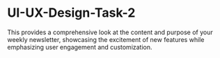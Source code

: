 # UI-UX-Design-Task-2
This provides a comprehensive look at the content and purpose of your weekly newsletter, showcasing the excitement of new features while emphasizing user engagement and customization.
